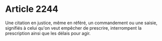 # Article 2244

Une citation en justice, même en référé, un commandement ou une saisie, signifiés à celui qu'on veut empêcher de prescrire, interrompent la prescription ainsi que les délais pour agir.
